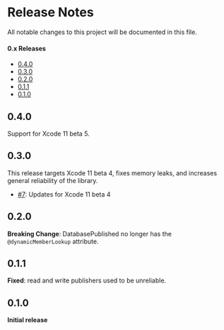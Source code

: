 Release Notes
=============

All notable changes to this project will be documented in this file.

#### 0.x Releases

- [0.4.0](#040)
- [0.3.0](#030)
- [0.2.0](#020)
- [0.1.1](#011)
- [0.1.0](#010)

## 0.4.0

Support for Xcode 11 beta 5.

## 0.3.0

This release targets Xcode 11 beta 4, fixes memory leaks, and increases general reliability of the library.

- [#7](https://github.com/groue/GRDB.swift/pull/7): Updates for Xcode 11 beta 4

## 0.2.0

**Breaking Change**: DatabasePublished no longer has the `@dynamicMemberLookup` attribute.

## 0.1.1

**Fixed**: read and write publishers used to be unreliable.

## 0.1.0

**Initial release**
